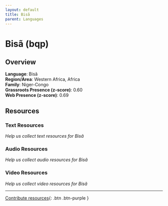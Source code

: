 ```yaml
---
layout: default
title: Bisã
parent: Languages
---
```


# Bisã (bqp)

## Overview

**Language**: Bisã  
**Region/Area**: Western Africa, Africa  
**Family**: Niger-Congo  
**Grassroots Presence (z-score)**: 0.60  
**Web Presence (z-score)**: 0.69  

## Resources

### Text Resources
*Help us collect text resources for Bisã*

### Audio Resources
*Help us collect audio resources for Bisã*

### Video Resources
*Help us collect video resources for Bisã*

---

[Contribute resources](https://forms.office.com/e/1SfLJx3u1r){: .btn .btn-purple }
